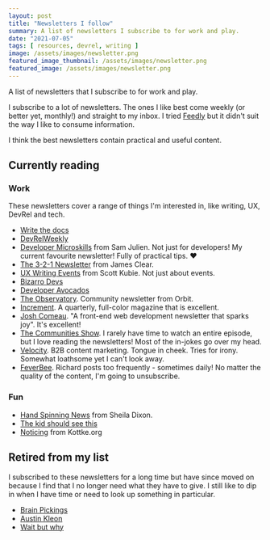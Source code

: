 ```yaml
---
layout: post
title: "Newsletters I follow"
summary: A list of newsletters I subscribe to for work and play.
date: "2021-07-05"
tags: [ resources, devrel, writing ]
image: /assets/images/newsletter.png
featured_image_thumbnail: /assets/images/newsletter.png
featured_image: /assets/images/newsletter.png
---
```


A list of newsletters that I subscribe to for work and play.

I subscribe to a lot of newsletters. The ones I like best come weekly (or better yet, monthly!) and straight to my inbox. I tried [Feedly](https://feedly.com/) but it didn't suit the way I like to consume information. 

I think the best newsletters contain practical and useful content. 

## Currently reading

### Work 
These newsletters cover a range of things I'm interested in, like writing, UX, DevRel and tech.

* [Write the docs](https://www.writethedocs.org/newsletter/)
* [DevRelWeekly](https://devrelweekly.com/ )
* [Developer Microskills](https://developermicroskills.com/) from Sam Julien. Not just for developers! My current favourite newsletter! Fully of practical tips. ♥
* [The 3-2-1 Newsletter](https://jamesclear.com/3-2-1) from James Clear.
* [UX Writing Events](https://www.uxwritingevents.com/ ) from Scott Kubie. Not just about events.
* [Bizarro Devs](https://bizzarodevs.com/issues/)
* [Developer Avocados](https://tinyletter.com/developeravocados)
* [The Observatory](https://orbit.love/blog). Community newsletter from Orbit.
* [Increment](https://store.increment.com/products/increment-subscription). A quarterly, full-color magazine that is excellent.
* [Josh Comeau](https://www.joshwcomeau.com/). "A front-end web development newsletter that sparks joy". It's excellent!
* [The Communities Show](https://www.communities.show/). I rarely have time to watch an entire episode, but I love reading the newsletters! Most of the in-jokes go over my head.
* [Velocity](https://velocitypartners.com/blog/). B2B content marketing. Tongue in cheek. Tries for irony. Somewhat loathsome yet I can't look away.
* [FeverBee](https://www.feverbee.com/richs-blog/). Richard posts too frequently - sometimes daily! No matter the quality of the content, I'm going to unsubscribe.


### Fun

* [Hand Spinning News](https://hand-spinning-news.com/ ) from Sheila Dixon.
* [The kid should see this](https://thekidshouldseethis.com/)
* [Noticing](https://kottke.org/newsletter/) from Kottke.org


## Retired from my list
I subscribed to these newsletters for a long time but have since moved on because I find that I no longer need  what they have to give. I still like to dip in when I have time or need to look up something in particular.

* [Brain Pickings](https://www.brainpickings.org/)
* [Austin Kleon](https://austinkleon.com/newsletter/)
* [Wait but why](https://waitbutwhy.com/)
